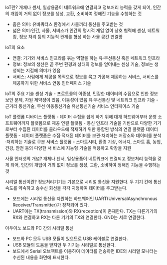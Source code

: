 IoT란? 
개체나 센서, 일상용품이 네트워크에 연결되고 정보처리 능력을 갖게 되어, 인간의 개입이 거의 없이 정보를 생성, 교환, 소비하여 정해진 기능을 수행하는 것
- 좁은 의미: 유비쿼터스 환경에서 사물끼리 통신을 주고받는 것
- 넓은 의미:인간, 사물, 서비스가 인간의 명시적 개입 없이 상호 협력해 센싱, 네트워킹, 정보 처리 등의 지능적 관계를 형성 하는 사물 공간 연결망

IoT의 요소
- 연결: 기기와 서비스 인프라를 묶는 역할을 하는 유·무선통신 혹은 네트워크 인프라
- 정보: 정보의 생산은 곧 주변 환경과 상태의 정보를 얻어내는 센싱 기술, 정보는 생성되는 지점에 의미가 있음
- 서비스: 사람에게 제공을 목적으로 정보를 묶고 가공해 제공하는 서비스, 서비스를 제공하기 위한 서비스 연동 인터페이스 기술

IoT의 주요 기술
센싱 기술 - 프로토콜의 이종성, 민감한 데이터의 수집으로 인한 정보 보안 문제, 자원 제약성이 있음, 이동성이 있음
유·무선통신 및 네트워크 인프라 기술 - 근거리 통신기술, 무선 이동통신기술
유선통신기술
서비스 인터페이스 기술

IoT 플랫폼
디바이스 플랫폼 - 데이터 수집을 쉽게 하기 위해 대개 하드웨어부터 운영 소프트웨어까지 플랫폼으로 제공
연결 플랫폼 - 통신 인프라 기술을 기반으로 다양한 기기로부터 수집된 데이터를 클라우드에 적재하기 위한 통합된 방식의 연결 플랫폼
데이터 플랫폼 - 데이터 플랫폼은 수집·적재된 데이터를 보관·처리하는 저장소와 데이터를 분석·처리하는 기술로 구분
서비스 플랫폼 - 스마트시티, 환경 기상, 에너지, 스마트 홈, 농업, 건강, 안전 등의 다양한 서 비스에 지능형 기술을 적용하고 확장을 지원

사물 인터넷의 개념?
개체나 센서, 일상용품이 네트워크에 연결되고 정보처리 능력을 갖게 되어, 인간의 개입이 거의 없이 정보를 생성, 교환, 소비하여 정해진 기능을 수행하는 것

시리얼 통신이란?
정보처리기기는 기본으로 시리얼 통신을 지원한다. 두 기기 간에 통신 속도를 약속하고 송수신 회선을 각각 지정하여 데이터를 주고받는다. 
- 보드에는 시리얼 통신을 지원하는 하드웨어인 UART(UniversalAsynchronous Receiver/Transmitter)가 장착되어 있다.
- UART에는 TX(transmission)와 RX(reception)이 존재한다. TX는 다른기기의 RX와 연결하고 RX는 다른 기기의 TX와 연결한다. GND는 서로 연결한다.

아두이노 보드와 PC 간의 시리얼 통신
- 보드와 PC 모두 USB 모듈이 있으므로 USB 케이블로 연결한다.
- USB 모듈의 도움을 받지만 두 기기는 시리얼로 통신한다.
- 보드에서 Serial 오브젝트를 이용하여 데이터를 전송하면 IDE의 시리얼 모니터는 수신된 내용을 화면에 표시한다.
